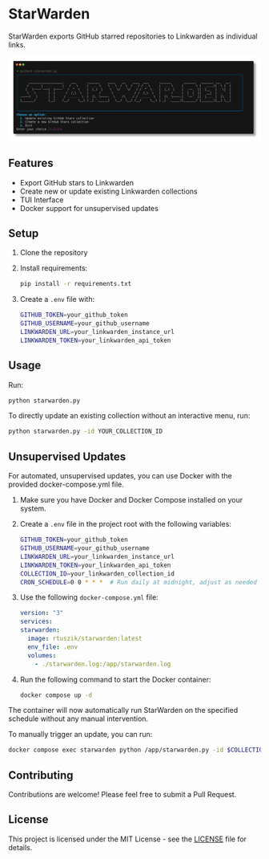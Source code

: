 # StarWarden

StarWarden exports GitHub starred repositories to Linkwarden as individual links.

![screenshot](https://github.com/rtuszik/starwarden/blob/main/assets/screenshot.png?raw=true)

## Features

- Export GitHub stars to Linkwarden
- Create new or update existing Linkwarden collections
- TUI Interface
- Docker support for unsupervised updates

## Setup

1. Clone the repository
2. Install requirements:

   ```bash
   pip install -r requirements.txt
   ```

3. Create a `.env` file with:

   ```bash
   GITHUB_TOKEN=your_github_token
   GITHUB_USERNAME=your_github_username
   LINKWARDEN_URL=your_linkwarden_instance_url
   LINKWARDEN_TOKEN=your_linkwarden_api_token
   ```

## Usage

Run:

```bash
python starwarden.py
```

To directly update an existing collection without an interactive menu, run:

```bash
python starwarden.py -id YOUR_COLLECTION_ID
```

## Unsupervised Updates

For automated, unsupervised updates, you can use Docker with the provided docker-compose.yml file.

1. Make sure you have Docker and Docker Compose installed on your system.

2. Create a `.env` file in the project root with the following variables:

   ```bash
   GITHUB_TOKEN=your_github_token
   GITHUB_USERNAME=your_github_username
   LINKWARDEN_URL=your_linkwarden_instance_url
   LINKWARDEN_TOKEN=your_linkwarden_api_token
   COLLECTION_ID=your_linkwarden_collection_id
   CRON_SCHEDULE=0 0 * * *  # Run daily at midnight, adjust as needed
   ```

3. Use the following `docker-compose.yml` file:

   ```yaml
   version: "3"
   services:
   starwarden:
     image: rtuszik/starwarden:latest
     env_file: .env
     volumes:
       - ./starwarden.log:/app/starwarden.log
   ```

4. Run the following command to start the Docker container:

   ```bash
   docker compose up -d
   ```

The container will now automatically run StarWarden on the specified schedule without any manual intervention.

To manually trigger an update, you can run:

```bash
docker compose exec starwarden python /app/starwarden.py -id $COLLECTION_ID
```

## Contributing

Contributions are welcome! Please feel free to submit a Pull Request.

## License

This project is licensed under the MIT License - see the [LICENSE](LICENSE) file for details.
